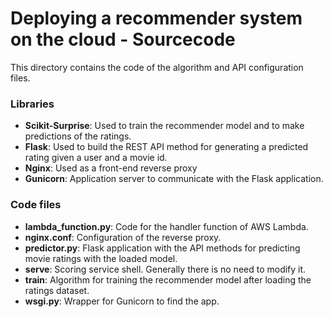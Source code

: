 # Deploying a recommender system on the cloud - Sourcecode

This directory contains the code of the algorithm and API configuration files.

### Libraries
- __Scikit-Surprise__: Used to train the recommender model and to make predictions of the ratings.
- __Flask__: Used to build the REST API method for generating a predicted rating given a user and a movie id.
- __Nginx__: Used as a front-end reverse proxy
- __Gunicorn__: Application server to communicate with the Flask application.

### Code files
- __lambda_function.py__: Code for the handler function of AWS Lambda.
- __nginx.conf__: Configuration of the reverse proxy.
- __predictor.py__: Flask application with the API methods for predicting movie ratings with the loaded model.
- __serve__: Scoring service shell. Generally there is no need to modify it.
- __train__: Algorithm for training the recommender model after loading the ratings dataset.
- __wsgi.py__: Wrapper for Gunicorn to find the app.
